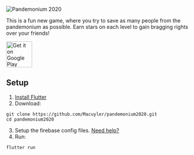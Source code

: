 ![Pandemonium 2020](https://files.macuyler.com/img/github/2020/pandemonium-banner.png)

This is a fun new game, where you try to save as many people from the pandemonium as possible. Earn stars on each level to gain bragging rights over your friends!

[<img src="https://files.macuyler.com/img/github/apps/google-play.png" alt="Get it on Google Play" height="70px">](https://play.google.com/store/apps/details?id=com.macuyler.pandemonium2020)

## Setup

1. [Install Flutter](https://flutter.dev/docs/get-started/install)
2. Download:

```
git clone https://github.com/Macuyler/pandemonium2020.git
cd pandemonium2020
```

3. Setup the firebase config files. [Need help?](https://firebase.google.com/docs/flutter/setup)
4. Run:

```
flutter run
```
